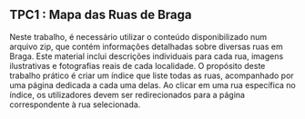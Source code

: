 
## TPC1 : Mapa das Ruas de Braga

Neste trabalho, é necessário utilizar o conteúdo disponibilizado num arquivo zip, que contém informações detalhadas sobre diversas ruas em Braga. Este material inclui descrições individuais para cada rua, imagens ilustrativas e fotografias reais de cada localidade. O propósito deste trabalho prático é criar um índice que liste todas as ruas, acompanhado por uma página dedicada a cada uma delas. Ao clicar em uma rua específica no índice, os utilizadores devem ser redirecionados para a página correspondente à rua selecionada.